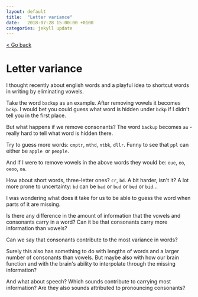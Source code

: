 ```yaml
---
layout: default
title:  "Letter variance"
date:   2018-07-28 15:00:00 +0100
categories: jekyll update
---
```


[< Go back](https://camillejr.github.io/science-docs/)

# Letter variance

I thought recently about english words and a playful idea to shortcut words in writing by eliminating vowels.

Take the word `backup` as an example. After removing vowels it becomes `bckp`. I would bet you could guess what word is hidden under `bckp` if I didn't tell you in the first place.

But what happens if we remove consonants? The word `backup` becomes `au` - really hard to tell what word is hidden there.

Try to guess more words: `cmptr`, `mthd`, `ntbk`, `dllr`. Funny to see that `ppl` can either be `apple `or `people`.

And if I were to remove vowels in the above words they would be: `oue`, `eo`, `oeoo`, `oa`.

How about short words, three-letter ones? `cr`, `bd`. A bit harder, isn't it? A lot more prone to uncertainty: `bd` can be `bad` or `bud` or `bed` or `bid`...

I was wondering what does it take for us to be able to guess the word when parts of it are missing.

Is there any difference in the amount of information that the vowels and consonants carry in a word? Can it be that consonants carry more information than vowels?

Can we say that consonants contribute to the most variance in words?

Surely this also has something to do with lengths of words and a larger number of consonants than vowels. But maybe also with how our brain function and with the brain's ability to interpolate through the missing information?

And what about speech? Which sounds contribute to carrying most information? Are they also sounds attributed to pronouncing consonants?
